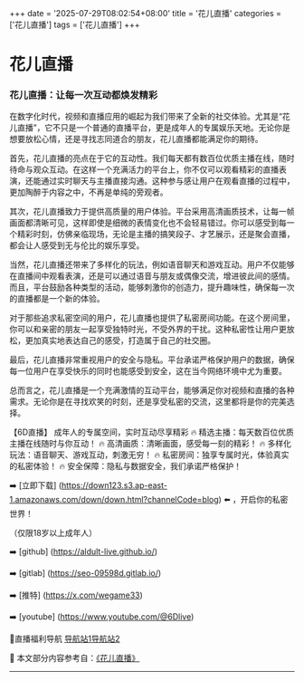 +++
date = '2025-07-29T08:02:54+08:00'
title = '花儿直播'
categories = ['花儿直播']
tags = ['花儿直播']
+++

# 花儿直播

### 花儿直播：让每一次互动都焕发精彩

在数字化时代，视频和直播应用的崛起为我们带来了全新的社交体验。尤其是“花儿直播”，它不只是一个普通的直播平台，更是成年人的专属娱乐天地。无论你是想要放松心情，还是寻找志同道合的朋友，花儿直播都能满足你的期待。

首先，花儿直播的亮点在于它的互动性。我们每天都有数百位优质主播在线，随时待命与观众互动。在这样一个充满活力的平台上，你不仅可以观看精彩的直播表演，还能通过实时聊天与主播直接沟通。这种参与感让用户在观看直播的过程中，更加陶醉于内容之中，不再是单纯的旁观者。

其次，花儿直播致力于提供高质量的用户体验。平台采用高清画质技术，让每一帧画面都清晰可见，这样即使是细微的表情变化也不会轻易错过。你可以感受到每一个精彩时刻，仿佛亲临现场，无论是主播的搞笑段子、才艺展示，还是聚会直播，都会让人感受到无与伦比的娱乐享受。

当然，花儿直播还带来了多样化的玩法，例如语音聊天和游戏互动。用户不仅能够在直播间中观看表演，还是可以通过语音与朋友或偶像交流，增进彼此间的感情。而且，平台鼓励各种类型的活动，能够刺激你的创造力，提升趣味性，确保每一次的直播都是一个新的体验。

对于那些追求私密空间的用户，花儿直播也提供了私密房间功能。在这个房间里，你可以和亲密的朋友一起享受独特时光，不受外界的干扰。这种私密性让用户更放松，更加真实地表达自己的感受，打造属于自己的社交圈。

最后，花儿直播非常重视用户的安全与隐私。平台承诺严格保护用户的数据，确保每一位用户在享受快乐的同时也能感受到安全，这在当今网络环境中尤为重要。

总而言之，花儿直播是一个充满激情的互动平台，能够满足你对视频和直播的各种需求。无论你是在寻找欢笑的时刻，还是享受私密的交流，这里都将是你的完美选择。

【6D直播】
成年人的专属空间，实时互动尽享精彩
🔥 精选主播：每天数百位优质主播在线随时与你互动！
🔥 高清画质：清晰画面，感受每一刻的精彩！
🔥 多样化玩法：语音聊天、游戏互动，刺激无穷！
🔥 私密房间：独享专属时光，体验真实的私密体验！
🔥 安全保障：隐私与数据安全，我们承诺严格保护！

➡️ [立即下载] (https://down123.s3.ap-east-1.amazonaws.com/down/down.html?channelCode=blog) ⬅️ ，开启你的私密世界！

（仅限18岁以上成年人）

➡️ [github] (https://aldult-live.github.io/)

➡️ [gitlab] (https://seo-09598d.gitlab.io/)

➡️ [推特] (https://x.com/wegame33)

➡️ [youtube] (https://www.youtube.com/@6Dlive)

🔞直播福利导航 [导航站1](https://webstack-86085a.gitlab.io/)[导航站2](https://onlygit123-2.github.io/)


📘 本文部分内容参考自：[《花儿直播》](https://github.com/my25721/my)

---
